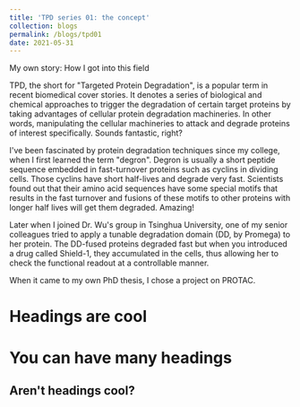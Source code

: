 ```yaml
---
title: 'TPD series 01: the concept'
collection: blogs
permalink: /blogs/tpd01
date: 2021-05-31
---
```


My own story: How I got into this field

TPD, the short for "Targeted Protein Degradation", is a popular term in recent biomedical cover stories. It denotes a series of biological and chemical approaches to trigger the degradation of certain target proteins by taking advantages of cellular protein degradation machineries. In other words, manipulating the cellular machineries to attack and degrade proteins of interest specifically. Sounds fantastic, right?

I've been fascinated by protein degradation techniques since my college, when I first learned the term "degron". Degron is usually a short peptide sequence embedded in fast-turnover proteins such as cyclins in dividing cells. Those cyclins have short half-lives and degrade very fast. Scientists found out that their amino acid sequences have some special motifs that results in the fast turnover and fusions of these motifs to other proteins with longer half lives will get them degraded. Amazing!

Later when I joined Dr. Wu's group in Tsinghua University, one of my senior colleagues tried to apply a tunable degradation domain (DD, by Promega) to her protein. The DD-fused proteins degraded fast but when you introduced a drug called Shield-1, they accumulated in the cells, thus allowing her to check the functional readout at a controllable manner.

When it came to my own PhD thesis, I chose a project on PROTAC.

Headings are cool
======

You can have many headings
======

Aren't headings cool?
------
